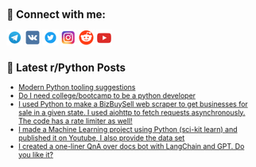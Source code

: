## 🔎 Connect with me:
[<img src="https://github.com/bullbesh/bullbesh/blob/main/images/Telegram.png" width="32" height="32" />](https://t.me/bullbesh)
[<img src="https://github.com/bullbesh/bullbesh/blob/main/images/VK.png" width="32" height="32" />](https://vk.com/bullbesh)
[<img src="https://github.com/bullbesh/bullbesh/blob/main/images/Twitter.png" width="32" height="32" />](https://twitter.com/bullbesh1)
[<img src="https://github.com/bullbesh/bullbesh/blob/main/images/Instagram.png" width="32" height="32" />](https://www.instagram.com/bullbesh)
[<img src="https://github.com/bullbesh/bullbesh/blob/main/images/Reddit.png" width="32" height="32" />](https://www.reddit.com/user/bullbesh)
[<img src="https://github.com/bullbesh/bullbesh/blob/main/images/YouTube.png" width="32" height="32" />](https://www.youtube.com/channel/UCtfjRs6uzgq5mfm8S06WTcg)

## 📕 Latest r/Python Posts
<!-- BLOG-POST-LIST:START -->
- [Modern Python tooling suggestions](https://www.reddit.com/r/Python/comments/12j14cq/modern_python_tooling_suggestions/)
- [Do I need college/bootcamp to be a python developer](https://www.reddit.com/r/Python/comments/12iy0b2/do_i_need_collegebootcamp_to_be_a_python_developer/)
- [I used Python to make a BizBuySell web scraper to get businesses for sale in a given state. I used aiohttp to fetch requests asynchronously. The code has a rate limiter as well!](https://www.reddit.com/r/Python/comments/12ixw47/i_used_python_to_make_a_bizbuysell_web_scraper_to/)
- [I made a Machine Learning project using Python &lpar;sci-kit learn&rpar; and published it on Youtube, I also provide the data set](https://www.reddit.com/r/Python/comments/12ixgj5/i_made_a_machine_learning_project_using_python/)
- [I created a one-liner QnA over docs bot with LangChain and GPT. Do you like it?](https://www.reddit.com/r/Python/comments/12iwowi/i_created_a_oneliner_qna_over_docs_bot_with/)
<!-- BLOG-POST-LIST:END -->
